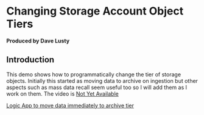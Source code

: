 # Changing Storage Account Object Tiers

**Produced by Dave Lusty**

## Introduction

This demo shows how to programmatically change the tier of storage objects. Initially this started as moving data to archive on ingestion but other aspects such as mass data recall seem useful too so I will add them as I work on them. The video is [Not Yet Available](https://youtu.be/H_IaqNDJ11c)

[Logic App to move data immediately to archive tier](LogicApp.md)